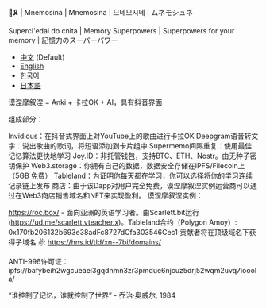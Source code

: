 🧠🎗️ | Mnemosina | Mnemosina | 므네모시네 | ムネモシュネ

Superci'edai do cnita | Memory Superpowers | Superpowers for your memory | 記憶力のスーパーパワー

- [中文](README.md) (Default)
- [English](README.en.md)
- [한국어](README.ko.md)
- [日本語](README.ja.md)

谟涅摩叙涅 = Anki + 卡拉OK + AI，具有抖音界面

组成部分：

Invidious：在抖音式界面上对YouTube上的歌曲进行卡拉OK
Deepgram语音转文字：说出歌曲的歌词，将短语添加到卡片组中
Supermemo间隔重复：使用最佳记忆算法更快地学习
Joy.ID：非托管钱包，支持BTC、ETH、Nostr。由无种子密钥保护
Web3.storage：你拥有自己的数据，数据安全存储在IPFS/Filecoin上 （5GB 免费）
Tableland：为证明你每天都在学习，你可以选择将你的学习连续记录链上发布
商店：由于该Dapp对用户完全免费，谟涅摩叙涅实例运营商可以通过在Web3商店销售域名和NFT来实现盈利。
谟涅摩叙涅实例：

https://roc.box/ - 面向亚洲的英语学习者。由Scarlett.bit运行 (https://ud.me/scarlett.vteacher.x)。Tableland合约（Polygon Amoy）: 0x170fb206132b693e38adFc8727dCfa303546Cec1
贡献者将在顶级域名下获得子域名 ✌️: https://hns.id/tld/xn--7bi/domains/

ANTI-996许可证：ipfs://bafybeih2wgcueael3gqdnmn3zr3pmdue6njcuz5drj52wqm2uvq7iooola/

“谁控制了记忆，谁就控制了世界” - 乔治·奥威尔, 1984
